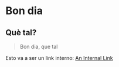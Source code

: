 # Bon dia

## Què tal?

> Bon dia, que tal

Esto va a ser un link interno: [An Internal Link](./markdown2.md)
